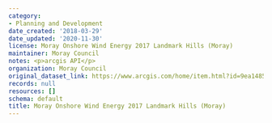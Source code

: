 ```yaml
---
category:
- Planning and Development
date_created: '2018-03-29'
date_updated: '2020-11-30'
license: Moray Onshore Wind Energy 2017 Landmark Hills (Moray)
maintainer: Moray Council
notes: <p>arcgis API</p>
organization: Moray Council
original_dataset_link: https://www.arcgis.com/home/item.html?id=9ea1485201f9406987d8813481c3d651
records: null
resources: []
schema: default
title: Moray Onshore Wind Energy 2017 Landmark Hills (Moray)
---
```

